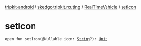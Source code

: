 [tripkit-android](../../index.md) / [skedgo.tripkit.routing](../index.md) / [RealTimeVehicle](index.md) / [setIcon](./set-icon.md)

# setIcon

`open fun setIcon(@Nullable icon: `[`String`](https://kotlinlang.org/api/latest/jvm/stdlib/kotlin/-string/index.html)`?): `[`Unit`](https://kotlinlang.org/api/latest/jvm/stdlib/kotlin/-unit/index.html)